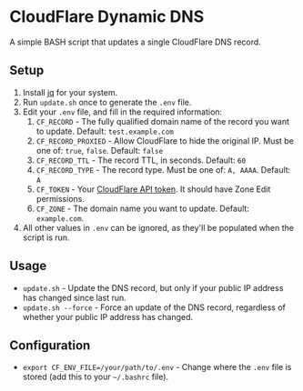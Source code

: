 # CloudFlare Dynamic DNS

A simple BASH script that updates a single CloudFlare DNS record.

## Setup

1. Install [jq](https://stedolan.github.io/jq/) for your system.
2. Run `update.sh` once to generate the `.env` file.
3. Edit your `.env` file, and fill in the required information:
    1. `CF_RECORD` - The fully qualified domain name of the record you want to update. Default: `test.example.com`
    2. `CF_RECORD_PROXIED` - Allow CloudFlare to hide the original IP. Must be one of: `true`, `false`. Default: `false`
    3. `CF_RECORD_TTL` - The record TTL, in seconds. Default: `60`
    4. `CF_RECORD_TYPE` - The record type. Must be one of: `A, AAAA`. Default: `A`
    5. `CF_TOKEN` - Your [CloudFlare API token](https://dash.cloudflare.com/profile/api-tokens). It should have Zone
       Edit permissions.
    6. `CF_ZONE` - The domain name you want to update. Default: `example.com`.
4. All other values in `.env` can be ignored, as they'll be populated when the script is run.

## Usage

* `update.sh` - Update the DNS record, but only if your public IP address has changed since last run.
* `update.sh --force` - Force an update of the DNS record, regardless of whether your public IP address has changed.

## Configuration

* `export CF_ENV_FILE=/your/path/to/.env` - Change where the `.env` file is stored (add this to your `~/.bashrc` file).
